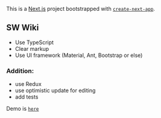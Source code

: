 This is a [Next.js](https://nextjs.org/) project bootstrapped with [`create-next-app`](https://github.com/vercel/next.js/tree/canary/packages/create-next-app).

## SW Wiki
+ Use TypeScript
+ Clear markup
+ Use UI framework (Material, Ant, Bootstrap or else)
### Addition:
+ use Redux
+ use optimistic update for editing
+ add tests

Demo is [`here`](https://sw-wiki-2.vercel.app/)

